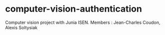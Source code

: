 # computer-vision-authentication

Computer vision project with Junia ISEN. Members : Jean-Charles Coudon, Alexis Soltysiak
